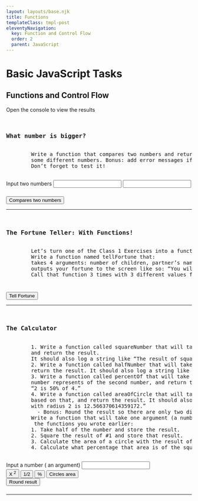 ```yaml
---
layout: layouts/base.njk
title: Functions
templateClass: tmpl-post
eleventyNavigation:
  key: Function and Control Flow
  order: 2
  parent: JavaScript
---
```

<div class="container ml-2 mt-4">
  <h1>Basic JavaScript Tasks</h1>
  <h2>Functions and Control Flow</h2> 
  <p>Open the  console to view the results</p> 
</div>
      <!--What number is bigger?-->
<div class="container md-5">
  <div class="row">
    <div class="col-md-8">
      <pre>
        <h3>What number is bigger?</h3>
        Write a function that compares two numbers and returns the larger one. Be sure to try it out with 
        some different numbers. Bonus: add error messages if the numbers are equal or cannot be compared.
        Don’t forget to test it!
      </pre>
      <div class="input-group mb-3">
        <span class="input-group-text" id="inputGroup-sizing-default">Input two numbers</span>
        <input type="number" class="form-control"  id="number1">
        <input type="number" class="form-control"  id="number2">
      </div>
      <h3 id="result"></h3>
      <button id="CompareBtn"class="btn btn-primary small " type="submit" >Compares two numbers </button> <br>
    </div>
  </div>
</div>
<hr>
<!--The Fortune Teller: With Functions!-->
<div class="container md-5">
  <div class="row">
    <div class="col-md-8">
      <pre>
        <h3>The Fortune Teller: With Functions!</h3>
        Let’s turn one of the Class 1 Exercises into a function.
        Write a function named tellFortune that:
        takes 4 arguments: number of children, partner’s name, geographic location, job title.
        outputs your fortune to the screen like so: “You will be a X in Y, and married to Z with N kids.”
        Call that function 3 times with 3 different values for the arguments.
      </pre>
      <h3 id="fortune"></h3>
      <button id="tellFortuneBtn"class="btn btn-primary small " type="submit" > Tell Fortune </button> <br>
    </div>
  </div>
</div>
<hr> 
 <!--The Calculator-->
<div class="container md-5">
  <div class="row">
    <div class="col-md-8">
      <pre>
        <h3>The Calculator</h3>
        1. Write a function called squareNumber that will take one argument (a number), square that number, 
        and return the result.
        It should also log a string like “The result of squaring the number 3 is 9.”
        2. Write a function called halfNumber that will take one argument (a number), divide it by 2, and 
        return the result. It should also log a string like “Half of 5 is 2.5.”.
        3. Write a function called percentOf that will take two numbers, figure out what percent the first 
        number represents of the second number, and return the result. It should also log a string like 
        “2 is 50% of 4.”
        4. Write a function called areaOfCircle that will take one argument (the radius), calculate the area
        based on that, and return the result. It should also log a string like “The area for a circle 
        with radius 2 is 12.566370614359172.”
          - Bonus: Round the result so there are only two digits after the decimal.
        Write a function that will take one argument (a number) and perform the following operations, using
         the functions you wrote earlier:
        1. Take half of the number and store the result.
        2. Square the result of #1 and store that result.
        3. Calculate the area of a circle with the result of #2 as the radius.
        4. Calculate what percentage that area is of the squared result (#3).
      </pre>
      <div class="col-md-6">
      <div class="input-group mb-3">
        <span class="input-group-text" id="inputGroup-sizing-default">Input a number ( an argument)</span>
        <input type="number" class="form-control"  id="argument">
      </div>
      </div>
      <div class="btn-group mx-5" role="group" aria-label="Basic example">
        <button type="button" class="btn btn-outline-secondary" id="squareBtn">X <sup>2</sup></button>
        <button type="button" class="btn btn-outline-secondary" id="halfBtn">1/2</button>
        <button type="button" class="btn btn-outline-secondary" id="percentBtn">%</button>
        <button type="button" class="btn btn-outline-secondary" id="CirclesAreaBtn">Circles area</button>
      </div>
      <button type="button" class="btn btn-outline-secondary" id="roundResultBtn">Round result</button>
      <h3 id="calculatorResult"></h3>
    </div>
  </div>
</div>
<hr>

<script>
  //function from task 2
  function message(){
    console.log('This  is a message');
  };
  //function from task 2
  function fullNameGenerator1(firstName, lastName){
    var fullName=firstName + ' ' + lastName;
    console.log(fullName);
  };
  //function from task 2
  function fullNameGenerator2(firstName, lastName){
    var fullName=firstName + ' ' + lastName;
    return fullName;
  };
   console.log('Task 1 one below');
   console.log('-------');
   message();
   console.log('-------');
   console.log('Task 1 above');
   /*
   *
   */
   console.log('Task 2 one below');
   console.log('-------');
   var fName = 'Olena';
   var lName = 'Sakhno';
   fullNameGenerator1(fName, lName);
   console.log('-------');
   console.log('Task 2 above');
   /*
   *
   */
   console.log('Task 3 one below');
   console.log('-------');
   var fName = 'Olena';
   var lName = 'Sakhno';
   var fullName = fullNameGenerator2(fName, lName);
   console.log(fullName);
   console.log('-------');
   console.log('Task 3 above');
  /*
   *
   */
  //function from task 4
  function wearCoatExtra(temperature){
    var strMessage;
    if (temperature < 10) {
      strMessage = 'You  need to wear a coat and a hat!';
    }
    else if (temperature < 15){
       strMessage =  'You need a coat';
    }
    if(!strMessage){
      strMessage = 'You don\'t need to wear a coat!'
    }
    return strMessage;
  };
  console.log(wearCoatExtra(-1));
  console.log(wearCoatExtra(15));
  console.log(wearCoatExtra(9));


</script>
<script>
//    What number is bigger?
function bigerNumber(a,b){
   let res;
   if (a>b){
   res = a;
  }
  else if (b>a){
    res = b;
  }
  else {
    res = 'Numbers are equal';
  } 
  document.querySelector('#result').innerHTML = res;
  document.querySelector('#result').setAttribute("class", "alert-warning border mx-5 text-center");
};
let CompareBtn = document.querySelector('#CompareBtn');
CompareBtn.onclick = function(){
  let c = document.querySelector('#number1').value;
  let d= document.querySelector('#number2').value; 
  bigerNumber(c,d);
  };
//    The Fortune Teller: With Functions!
function tellFortune(){
  let max = 3; // 4 elements in arrays
  let min = 0
  let PartnersName = ["Vlad", "Alexandr", "Victor", "George"];
  let location = ["Leeds", "Kyiv", "Edinburgh", "Barcelona"];
  let jobTitle = ["Web Developer", "Network Engineer", "Illustrator", "Dancer"];
  let n = Math.floor(Math.random() * (max - min + 1) ) + min;
  let p = Math.floor(Math.random() * (max - min + 1) ) + min;
  let l = Math.floor(Math.random() * (max - min + 1) ) + min;
  let j = Math.floor(Math.random() * (max - min + 1) ) + min;
  let outString2 = "You will be a " + jobTitle[j] + " in " + location[l]  + ", and married to " + PartnersName[p] + " with "+ n +" kids";
  return outString2;
}
let tellFortuneBtn = document.querySelector('#tellFortuneBtn');
tellFortuneBtn.onclick = function(){
  document.querySelector('#fortune').innerHTML = tellFortune();
  document.querySelector('#fortune').setAttribute("class", "alert-warning border mx-5 text-center");
}


//The Calculator
let halfBtn = document.querySelector('#halfBtn');
let squareBtn = document.querySelector('#squareBtn');
let percentBtn = document.querySelector('#percentBtn');
let CirclesAreaBtn = document.querySelector('#CirclesAreaBtn');
function calculatorOutput(result){
  document.querySelector('#calculatorResult').innerHTML = result;
  document.querySelector('#calculatorResult').setAttribute("class", "alert-warning border mx-5 text-center");
}
    //squareNumber
function squareNumber(number){
  let result = number*number;
  calculatorOutput(result);
}  
squareBtn.onclick = function(){
  let number = document.querySelector('#argument').value;
  squareNumber(number);
}
    // halfNumber
function halfNumber(number){
  let result = number/2;
  calculatorOutput(result);
}  
halfBtn.onclick = function(){
  let number = document.querySelector('#argument').value;
  halfNumber(number);
}
    //percentOf
function percentOf(number, percent){
  let result = number*percent/100;
  calculatorOutput(result);
}
percentBtn.onclick = function(){
  let number = document.querySelector('#argument').value;
  let percent = prompt("input %", 0);
  percentOf(number, percent);
}
    //areaOfCircle
function areaOfCircle(number){
  let result = Math.PI*number*number;
  calculatorOutput(result);
  let roundResultBnt= document.querySelector('#roundResultBnt');
  roundResultBtn.onclick = function() {
    let roundRes = Math.round(result*100)/100;
    calculatorOutput(roundRes);
  }
}
CirclesAreaBtn.onclick = function(){
  let number = document.querySelector('#argument').value;
  areaOfCircle(number);
}



</script>